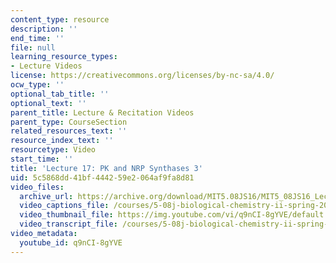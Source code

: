 ```yaml
---
content_type: resource
description: ''
end_time: ''
file: null
learning_resource_types:
- Lecture Videos
license: https://creativecommons.org/licenses/by-nc-sa/4.0/
ocw_type: ''
optional_tab_title: ''
optional_text: ''
parent_title: Lecture & Recitation Videos
parent_type: CourseSection
related_resources_text: ''
resource_index_text: ''
resourcetype: Video
start_time: ''
title: 'Lecture 17: PK and NRP Synthases 3'
uid: 5c5868dd-41bf-4442-59e2-064af9fa8d81
video_files:
  archive_url: https://archive.org/download/MIT5.08JS16/MIT5_08JS16_Lecture_17_300k.mp4
  video_captions_file: /courses/5-08j-biological-chemistry-ii-spring-2016/cb4552cc60585e54bfa685f540bcbf00_q9nCI-8gYVE.vtt
  video_thumbnail_file: https://img.youtube.com/vi/q9nCI-8gYVE/default.jpg
  video_transcript_file: /courses/5-08j-biological-chemistry-ii-spring-2016/c78520f31d743e442ad1182edd880fc9_q9nCI-8gYVE.pdf
video_metadata:
  youtube_id: q9nCI-8gYVE
---
```

